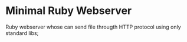 # Minimal Ruby Webserver
Ruby webserver whose can send file througth HTTP protocol using only standard libs;
